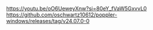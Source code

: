 https://youtu.be/oO6UeweyXnw?si=80eY_fVaW5GxvvL0
https://github.com/oschwartz10612/poppler-windows/releases/tag/v24.07.0-0
